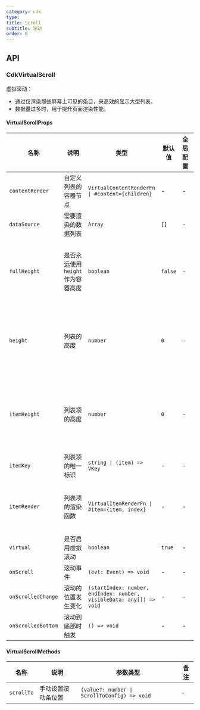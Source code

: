 ```yaml
---
category: cdk
type: 
title: Scroll
subtitle: 滚动
order: 0
---
```


## API

### CdkVirtualScroll

虚拟滚动：

- 通过仅渲染那些屏幕上可见的条目，来高效的显示大型列表。
- 数据量过多时，用于提升页面渲染性能。

#### VirtualScrollProps

| 名称 | 说明 | 类型  | 默认值 | 全局配置 | 备注 |
| --- | --- | --- | --- | --- | --- |
| `contentRender` | 自定义列表的容器节点 | `VirtualContentRenderFn \| #content={children}` | - | - | - |
| `dataSource` | 需要渲染的数据列表 | `Array` | `[]` | - | - |
| `fullHeight` | 是否永远使用 `height` 作为容器高度 | `boolean` | `false` | - | 仅在不符合虚拟滚动条件时生效 |
| `height` | 列表的高度 | `number` | `0` | - | 设置为大于 0 时才可以启用虚拟滚动 |
| `itemHeight` | 列表项的高度 | `number` | `0` | - | 设置为大于 0 时才可以启用虚拟滚动 |
| `itemKey` | 列表项的唯一标识 | `string \| (item) => VKey` | - | - | 必须设置 |
| `itemRender` | 列表项的渲染函数 | `VirtualItemRenderFn \| #item={item, index}` | - | - | 必须设置或者提供 `item` 插槽 |
| `virtual` | 是否启用虚拟滚动 | `boolean` | `true` | - | - |
| `onScroll` | 滚动事件 | `(evt: Event) => void` | - | - | - |
| `onScrolledChange` | 滚动的位置发生变化 | `(startIndex: number, endIndex: number, visibleData: any[]) => void` | - | - | - |
| `onScrolledBottom` | 滚动到底部时触发 | `() => void` | - | - | - |

#### VirtualScrollMethods

| 名称 | 说明 | 参数类型 | 备注 |
| --- | --- | --- | --- |
| `scrollTo` | 手动设置滚动条位置 | `(value?: number \| ScrollToConfig) => void` | - |
